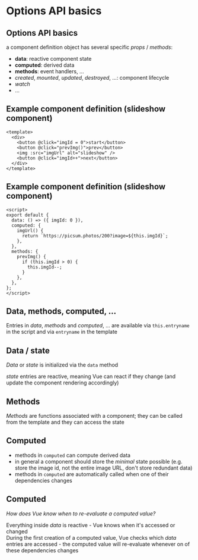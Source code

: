 # Options API basics

## Options API basics

a component definition object has several specific _props_ / _methods_:

- **data**: reactive component state
- **computed**: derived data
- **methods**: event handlers, ...
- _created_, _mounted_, _updated_, _destroyed_, ...: component lifecycle
- _watch_
- ...

## Example component definition (slideshow component)

```vue
<template>
  <div>
    <button @click="imgId = 0">start</button>
    <button @click="prevImg()">prev</button>
    <img :src="imgUrl" alt="slideshow" />
    <button @click="imgId++">next</button>
  </div>
</template>
```

## Example component definition (slideshow component)

```vue
<script>
export default {
  data: () => ({ imgId: 0 }),
  computed: {
    imgUrl() {
      return `https://picsum.photos/200?image=${this.imgId}`;
    },
  },
  methods: {
    prevImg() {
      if (this.imgId > 0) {
        this.imgId--;
      }
    },
  },
};
</script>
```

## Data, methods, computed, ...

Entries in _data_, _methods_ and _computed_, ... are available via `this.entryname` in the script and via `entryname` in the template

## Data / state

_Data_ or _state_ is initialized via the `data` method

_state_ entries are reactive, meaning Vue can react if they change (and update the component rendering accordingly)

## Methods

_Methods_ are functions associated with a component; they can be called from the template and they can access the state

## Computed

- methods in `computed` can compute derived data
- in general a component should store the _minimal_ state possible (e.g. store the image id, not the entire image URL, don't store redundant data)
- methods in `computed` are automatically called when one of their dependencies changes

## Computed

_How does Vue know when to re-evaluate a computed value?_

Everything inside _data_ is reactive - Vue knows when it's accessed or changed  
During the first creation of a computed value, Vue checks which _data_ entries are accessed - the computed value will re-evaluate whenever on of these dependencies changes
